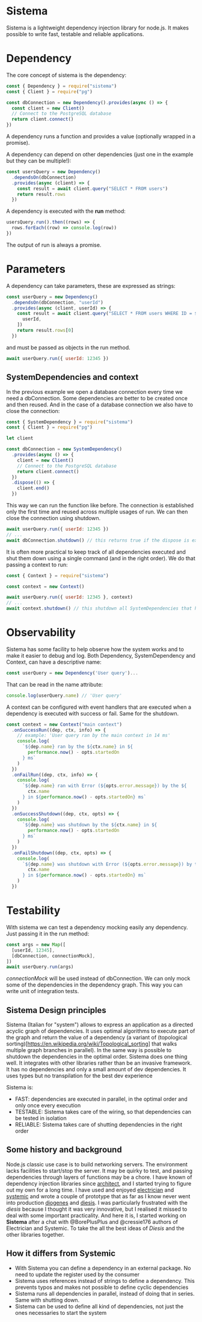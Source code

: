 # Sistema

Sistema is a lightweight dependency injection library for node.js. It makes possible to write fast, testable and reliable applications.

# Dependency

The core concept of sistema is the dependency:

```js
const { Dependency } = require("sistema")
const { Client } = require("pg")

const dbConnection = new Dependency().provides(async () => {
  const client = new Client()
  // Connect to the PostgreSQL database
  return client.connect()
})
```

A dependency runs a function and provides a value (optionally wrapped in a promise).

A dependency can depend on other dependencies (just one in the example but they can be multiple!):

```js
const usersQuery = new Dependency()
  .dependsOn(dbConnection)
  .provides(async (client) => {
    const result = await client.query("SELECT * FROM users")
    return result.rows
  })
```

A dependency is executed with the **run** method:

```js
usersQuery.run().then((rows) => {
  rows.forEach((row) => console.log(row))
})
```

The output of run is always a promise.

# Parameters

A dependency can take parameters, these are expressed as strings:

```js
const userQuery = new Dependency()
  .dependsOn(dbConnection, "userId")
  .provides(async (client, userId) => {
    const result = await client.query("SELECT * FROM users WHERE ID = $1", [
      userId,
    ])
    return result.rows[0]
  })
```

and must be passed as objects in the run method.

```js
await userQuery.run({ userId: 12345 })
```

## SystemDependencies and context

In the previous example we open a database connection every time we need a dbConnection. Some dependencies are better to be created once and then reused. And in the case of a database connection we also have to close the connection:

```js
const { SystemDependency } = require("sistema")
const { Client } = require("pg")

let client

const dbConnection = new SystemDependency()
  .provides(async () => {
    client = new Client()
    // Connect to the PostgreSQL database
    return client.connect()
  })
  .dispose(() => {
    client.end()
  })
```

This way we can run the function like before. The connection is established only the first time and reused across multiple usages of run. We can then close the connection using shutdown.

```js
await userQuery.run({ userId: 12345 })
// ...
await dbConnection.shutdown() // this returns true if the dispose is executed
```

It is often more practical to keep track of all dependencies executed and shut them down using a single command (and in the right order). We do that passing a context to run:

```js
const { Context } = require("sistema")

const context = new Context()

await userQuery.run({ userId: 12345 }, context)
// ...
await context.shutdown() // this shutdown all SystemDependencies that have been executed
```

# Observability

Sistema has some facility to help observe how the system works and to make it easier to debug and log.
Both Dependency, SystemDependency and Context, can have a descriptive name:

```js
const userQuery = new Dependency('User query')...
```

That can be read in the name attribute:

```js
console.log(userQuery.name) // 'User query'
```

A context can be configured with event handlers that are executed when a dependency is executed with success or fail. Same for the shutdown.

```js
const context = new Context("main context")
  .onSuccessRun((dep, ctx, info) => {
    // example: 'User query ran by the main context in 14 ms'
    console.log(
      `${dep.name} ran by the ${ctx.name} in ${
        performance.now() - opts.startedOn
      } ms`
    )
  })
  .onFailRun((dep, ctx, info) => {
    console.log(
      `${dep.name} ran with Error (${opts.error.message}) by the ${
        ctx.name
      } in ${performance.now() - opts.startedOn} ms`
    )
  })
  .onSuccessShutdown((dep, ctx, opts) => {
    console.log(
      `${dep.name} was shutdown by the ${ctx.name} in ${
        performance.now() - opts.startedOn
      } ms`
    )
  })
  .onFailShutdown((dep, ctx, opts) => {
    console.log(
      `${dep.name} was shutdown with Error (${opts.error.message}) by the ${
        ctx.name
      } in ${performance.now() - opts.startedOn} ms`
    )
  })
```

# Testability

With sistema we can test a dependency mocking easily any dependency. Just passing it in the run method:

```js
const args = new Map([
  [userId, 12345],
  [dbConnection, connectionMock],
])
await userQuery.run(args)
```

_connectionMock_ will be used instead of dbConnection.
We can only mock some of the dependencies in the dependency graph. This way you can write unit of integration tests.

## Sistema Design principles

Sistema (Italian for "system") allows to express an application as a directed acyclic graph of dependencies. It uses optimal algorithms to execute part of the graph and return the value of a dependency (a variant of (topological sorting)[https://en.wikipedia.org/wiki/Topological_sorting] that walks multiple graph branches in parallel). In the same way is possible to shutdown the dependencies in the optimal order.
Sistema does one thing well. It integrates with other libraries rather than be an invasive framework. It has no dependencies and only a small amount of dev dependencies. It uses types but no transpilation for the best dev experience

Sistema is:

- FAST: dependencies are executed in parallel, in the optimal order and only once every execution
- TESTABLE: Sistema takes care of the wiring, so that dependencies can be tested in isolation
- RELIABLE: Sistema takes care of shutting dependencies in the right order

## Some history and background

Node.js classic use case is to build networking servers. The environment lacks facilities to start/stop the server. It may be quirky to test, and passing dependencies through layers of functions may be a chore.
I have known of dependency injection libraries since [architect](https://github.com/c9/architect), and I started trying to figure out my own for a long time. I have used and enjoyed [electrician](https://github.com/tes/electrician) and [systemic](https://github.com/onebeyond/systemic) and wrote a couple of prototype that as far as I know never went into production [diogenes](https://github.com/sithmel/diogenes) and [diesis](https://github.com/sithmel/diesis). I was particularly frustrated with the _diesis_ because I thought it was very innovative, but I realised it missed to deal with some important practicality. And here it is, I started working on **Sistema** after a chat with @BorePlusPlus and @cressie176 authors of Electrician and Systemic. To take the all the best ideas of _Diesis_ and the other libraries together.

## How it differs from Systemic

- With Sistema you can define a dependency in an external package. No need to update the register used by the consumer
- Sistema uses references instead of strings to define a dependency. This prevents typos and makes not possible to define cyclic dependencies
- Sistema runs all dependencies in parallel, instead of doing that in series. Same with shutting down.
- Sistema can be used to define all kind of dependencies, not just the ones necessaries to start the system
